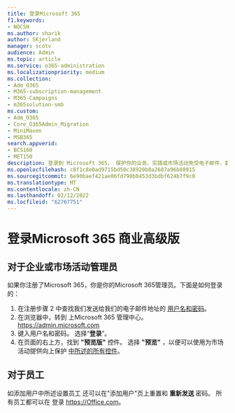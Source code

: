```yaml
---
title: 登录Microsoft 365
f1.keywords:
- NOCSH
ms.author: sharik
author: SKjerland
manager: scotv
audience: Admin
ms.topic: article
ms.service: o365-administration
ms.localizationpriority: medium
ms.collection:
- Adm_O365
- M365-subscription-management
- M365-Campaigns
- m365solution-smb
ms.custom:
- Adm_O365
- Core_O365Admin_Migration
- MiniMaven
- MSB365
search.appverid:
- BCS160
- MET150
description: 登录到 Microsoft 365。 保护你的业务、实践或市场活动免受电子邮件、数据和通信的网络安全威胁。
ms.openlocfilehash: c8f1c8e0ad9715bd50c38920b8a2687a96b88915
ms.sourcegitcommit: 6e90baef421ae06fd790b0453d3bdbf624b7f9c0
ms.translationtype: MT
ms.contentlocale: zh-CN
ms.lasthandoff: 02/12/2022
ms.locfileid: "62767751"
---
```

# <a name="sign-in-to-microsoft-365-business-premium"></a>登录Microsoft 365 商业高级版

## <a name="for-business-or-campaign-admins"></a>对于企业或市场活动管理员

如果你注册了Microsoft 365，你是你的Microsoft 365管理员。下面是如何登录的：

1. 在注册步骤 2 中查找我们发送给我们的电子邮件地址的 [用户名和密码](m365-campaigns-sign-up.md#steps-to-sign-up)。
2. 在浏览器中，转到 上Microsoft 365 管理中心。<a href="https://go.microsoft.com/fwlink/p/?linkid=837890" target="_blank">https://admin.microsoft.com</a>
3. 键入用户名和密码。 选择“**登录**”。
4. 在页面的右上方，找到 **"预览版"** 控件。 选择 **"预览"** ，以便可以使用为市场活动提供向上保护 [中所述的所有控件](m365-campaigns-security-overview.md)。

## <a name="for-staff"></a>对于员工

如添加用户中所述设置员工 [](../admin/add-users/add-users.md?toc=%2fmicrosoft-365%2fcampaigns%2ftoc.json) 还可以在"添加用户"页上重置和 **重新发送** 密码。
所有员工都可以在 登录 <a href="https://office.com" target="_blank">https://Office.com</a>。
